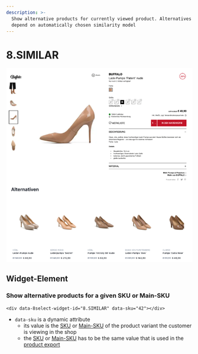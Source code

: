 ```yaml
---
description: >-
  Show alternative products for currently viewed product. Alternatives shown
  depend on automatically chosen similarity model
---
```


# 8.SIMILAR

![](../.gitbook/assets/8.SIMILAR-beta-outletcity.png)

## Widget-Element

### **Show alternative products for a given SKU or Main-SKU**

```markup
<div data-8select-widget-id="8.SIMILAR" data-sku="42"></div>
```

* `data-sku` is a dynamic attribute
  * its value is the [SKU](../product-export/stammdaten/details.md#sku-sku) or [Main-SKU](../product-export/stammdaten/details.md#main-sku-main-sku) of the product variant the customer is viewing in the shop
  * the [SKU](../product-export/stammdaten/details.md#sku-sku) or [Main-SKU](../product-export/stammdaten/details.md#main-sku-main-sku) has to be the same value that is used in the [product export](../integration/produkt-export.md)


